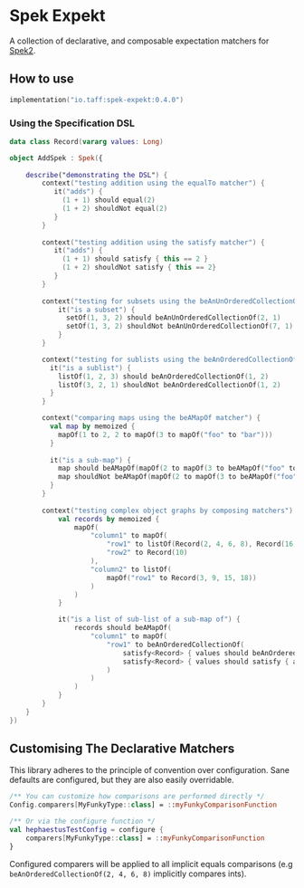 # Spek Expekt #

A collection of declarative, and composable expectation matchers for [Spek2](https://www.spekframework.org).

## How to use

```kotlin
implementation("io.taff:spek-expekt:0.4.0")
```

### Using the Specification DSL 
```kotlin
data class Record(vararg values: Long)

object AddSpek : Spek({
    
    describe("demonstrating the DSL") {
        context("testing addition using the equalTo matcher") {
           it("adds") { 
             (1 + 1) should equal(2) 
             (1 + 2) shouldNot equal(2)
           }
        }
        
        context("testing addition using the satisfy matcher") {
           it("adds") { 
             (1 + 1) should satisfy { this == 2 }
             (1 + 2) shouldNot satisfy { this == 2}
           }
        }
        
        context("testing for subsets using the beAnUnOrderedCollectionOf matcher") {
            it("is a subset") { 
              setOf(1, 3, 2) should beAnUnOrderedCollectionOf(2, 1)
              setOf(1, 3, 2) shouldNot beAnUnOrderedCollectionOf(7, 1)
            }
        }

        context("testing for sublists using the beAnOrderedCollectionOf matcher") {
          it("is a sublist") { 
            listOf(1, 2, 3) should beAnOrderedCollectionOf(1, 2)
            listOf(3, 2, 1) shouldNot beAnOrderedCollectionOf(1, 2)
          }
        }

        context("comparing maps using the beAMapOf matcher") {
          val map by memoized {
            mapOf(1 to 2, 2 to mapOf(3 to mapOf("foo" to "bar")))
          }
            
          it("is a sub-map") {
            map should beAMapOf(mapOf(2 to mapOf(3 to beAMapOf("foo" to "bar"))))
            map shouldNot beAMapOf(mapOf(2 to mapOf(3 to beAMapOf("foo" to "lorem"))))
          }
        }
        
        context("testing complex object graphs by composing matchers") {
            val records by memoized { 
                mapOf(
                    "column1" to mapOf(
                        "row1" to listOf(Record(2, 4, 6, 8), Record(16, 32, 64)),
                        "row2" to Record(10)
                    ),
                    "column2" to listOf(
                        mapOf("row1" to Record(3, 9, 15, 18))
                    )
                )
            }

            it("is a list of sub-list of a sub-map of") {
                records should beAMapOf(
                    "column1" to mapOf(
                        "row1" to beAnOrderedCollectionOf(
                            satisfy<Record> { values should beAnOrderedCollectionOf(2, 4, 6, 8) },
                            satisfy<Record> { values should satisfy { all { this % 2 == 0 } } }
                        )
                    )
                )
            }
        }
    }
})

```

## Customising The Declarative Matchers

This library adheres to the principle of convention over configuration. Sane defaults are configured, but they are
also easily overridable.

```kotlin
/** You can customize how comparisons are performed directly */
Config.comparers[MyFunkyType::class] = ::myFunkyComparisonFunction

/** Or via the configure function */
val hephaestusTestConfig = configure {
    comparers[MyFunkyType::class] = ::myFunkyComparisonFunction
}
```

Configured comparers will be applied to all implicit equals comparisons (e.g `beAnOrderedCollectionOf(2, 4, 6, 8)` implicitly compares ints).
